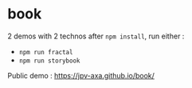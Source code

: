 # book

2 demos with 2 technos
after `npm install`, run either :

- `npm run fractal`
- `npm run storybook`

Public demo : https://jpv-axa.github.io/book/
